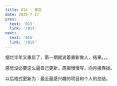 ```yaml
---
title: 014 - 重启
date: 2025-7-17
prev:
  text: '013'
  link: '/013'
next:
  text: '015'
  link: '/015'
---
```


摆烂半年又重启了，第一期就说着重新做人，结果。。。

感觉没必要这么逼自己更新，周报慢慢写，向月报靠拢。

以后格式更新为：最近最感兴趣的项目和个人的总结。
